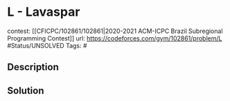 # L - Lavaspar

contest: [[CFICPC/102861/102861|2020-2021 ACM-ICPC Brazil Subregional Programming Contest]]
url: https://codeforces.com/gym/102861/problem/L
#Status/UNSOLVED
Tags: #

## Description

## Solution

